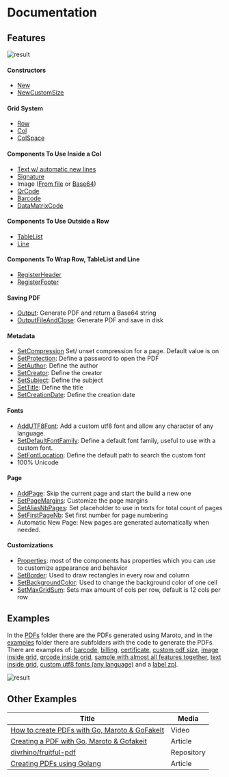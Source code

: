 # Documentation

## Features
![result](../assets/images/diagram.png)

#### Constructors
* [New](https://pkg.go.dev/github.com/chioshinu/maroto/pkg/pdf#NewMaroto)
* [NewCustomSize](https://pkg.go.dev/github.com/chioshinu/maroto/pkg/pdf#NewMarotoCustomSize)

#### Grid System
* [Row](https://pkg.go.dev/github.com/chioshinu/maroto/pkg/pdf?tab=doc#PdfMaroto.Row)
* [Col](https://pkg.go.dev/github.com/chioshinu/maroto/pkg/pdf?tab=doc#PdfMaroto.Col)
* [ColSpace](https://pkg.go.dev/github.com/chioshinu/maroto/pkg/pdf?tab=doc#PdfMaroto.ColSpace)

#### Components To Use Inside a Col
* [Text w/ automatic new lines](https://pkg.go.dev/github.com/chioshinu/maroto/pkg/pdf?tab=doc#PdfMaroto.Text)
* [Signature](https://pkg.go.dev/github.com/chioshinu/maroto/pkg/pdf?tab=doc#PdfMaroto.Signature)
* Image ([From file](https://pkg.go.dev/github.com/chioshinu/maroto/pkg/pdf?tab=doc#PdfMaroto.FileImage) or [Base64](https://pkg.go.dev/github.com/chioshinu/maroto/pkg/pdf?tab=doc#PdfMaroto.Base64Image))
* [QrCode](https://pkg.go.dev/github.com/chioshinu/maroto/pkg/pdf?tab=doc#PdfMaroto.QrCode)
* [Barcode](https://pkg.go.dev/github.com/chioshinu/maroto/pkg/pdf?tab=doc#PdfMaroto.Barcode)
* [DataMatrixCode](https://pkg.go.dev/github.com/chioshinu/maroto/pkg/pdf?tab=doc#PdfMaroto.DataMatrixCode)

#### Components To Use Outside a Row
* [TableList](https://pkg.go.dev/github.com/chioshinu/maroto/pkg/pdf?tab=doc#PdfMaroto.TableList)
* [Line](https://pkg.go.dev/github.com/chioshinu/maroto/pkg/pdf?tab=doc#PdfMaroto.Line)

#### Components To Wrap Row, TableList and Line
* [RegisterHeader](https://pkg.go.dev/github.com/chioshinu/maroto/pkg/pdf?tab=doc#PdfMaroto.RegisterHeader)
* [RegisterFooter](https://pkg.go.dev/github.com/chioshinu/maroto/pkg/pdf?tab=doc#PdfMaroto.RegisterFooter)

#### Saving PDF
* [Output](https://pkg.go.dev/github.com/chioshinu/maroto/pkg/pdf#PdfMaroto.Output): Generate PDF and return a Base64 string
* [OutputFileAndClose](https://pkg.go.dev/github.com/chioshinu/maroto/pkg/pdf#PdfMaroto.OutputFileAndClose): Generate PDF and save in disk

#### Metadata
* [SetCompression](https://pkg.go.dev/github.com/chioshinu/maroto/pkg/pdf#PdfMaroto.SetCompression) Set/ unset compression for a page. Default value is on
* [SetProtection](https://pkg.go.dev/github.com/chioshinu/maroto/pkg/pdf#PdfMaroto.SetProtection): Define a password to open the PDF
* [SetAuthor](https://pkg.go.dev/github.com/chioshinu/maroto/pkg/pdf#PdfMaroto.SetAuthor): Define the author
* [SetCreator](https://pkg.go.dev/github.com/chioshinu/maroto/pkg/pdf#PdfMaroto.SetCreator): Define the creator
* [SetSubject](https://pkg.go.dev/github.com/chioshinu/maroto/pkg/pdf#PdfMaroto.SetSubject): Define the subject
* [SetTitle](https://pkg.go.dev/github.com/chioshinu/maroto/pkg/pdf#PdfMaroto.SetTitle): Define the title
* [SetCreationDate](https://pkg.go.dev/github.com/chioshinu/maroto/pkg/pdf#PdfMaroto.SetCreationDate): Define the creation date

#### Fonts
* [AddUTF8Font](https://pkg.go.dev/github.com/chioshinu/maroto/pkg/pdf#PdfMaroto.AddUTF8Font): Add a custom utf8 font and allow any character of any language.
* [SetDefaultFontFamily](https://pkg.go.dev/github.com/chioshinu/maroto/pkg/pdf#PdfMaroto.SetProtection): Define a default font family, useful to use with a custom font.
* [SetFontLocation](https://pkg.go.dev/github.com/chioshinu/maroto/pkg/pdf#PdfMaroto.SetFontLocation): Define the default path to search the custom font
* 100% Unicode

#### Page
* [AddPage](https://pkg.go.dev/github.com/chioshinu/maroto/pkg/pdf?tab=doc#PdfMaroto.AddPage): Skip the current page and start the build a new one
* [SetPageMargins](https://pkg.go.dev/github.com/chioshinu/maroto/pkg/pdf?tab=doc#PdfMaroto.SetPageMargins): Customize the page margins
* [SetAliasNbPages](https://pkg.go.dev/github.com/chioshinu/maroto/pkg/pdf#PdfMaroto.SetAliasNbPages): Set placeholder to use in texts for total count of pages
* [SetFirstPageNb](https://pkg.go.dev/github.com/chioshinu/maroto/pkg/pdf#PdfMaroto.SetFirstPageNb): Set first number for page numbering
* Automatic New Page: New pages are generated automatically when needed.

#### Customizations
* [Properties](https://pkg.go.dev/github.com/chioshinu/maroto/pkg/props?tab=doc): most of the components has properties which you can use to customize appearance and behavior
* [SetBorder](https://pkg.go.dev/github.com/chioshinu/maroto/pkg/pdf?tab=doc#PdfMaroto.SetBorder): Used to draw rectangles in every row and column
* [SetBackgroundColor](https://pkg.go.dev/github.com/chioshinu/maroto/pkg/pdf?tab=doc#PdfMaroto.SetBackgroundColor): Used to change the background color of one cell
* [SetMaxGridSum](https://pkg.go.dev/github.com/chioshinu/maroto/pkg/pdf?tab=doc#PdfMaroto.SetMaxGridSum): Sets max amount of cols per row, default is 12 cols per row

## Examples
In the [PDFs](internal/examples/pdfs) folder there are the PDFs generated
using Maroto, and in the [examples](internal/examples) folder there are subfolders
with the code to generate the PDFs. There are examples of: [barcode](internal/examples/barcode),
[billing](internal/examples/billing), [certificate](internal/examples/certificate),
[custom pdf size](internal/examples/customsize), [image inside grid](internal/examples/imagegrid),
[qrcode inside grid](internal/examples/qrgrid), [sample with almost all features together](internal/examples/sample1),
[text inside grid](internal/examples/textgrid), [custom utf8 fonts (any language)](internal/examples/utfsample) and a
[label zpl](internal/examples/zpl).

![result](../assets/images/result.png)

## Other Examples

| Title | Media |
|---|---|
| [How to create PDFs with Go, Maroto & GoFakeIt](https://www.youtube.com/watch?v=jwOy4JgleTU) | Video |
| [Creating a PDF with Go, Maroto & Gofakeit](https://divrhino.com/articles/create-pdf-document-with-go-maroto-gofakeit) | Article |
| [divrhino/fruitful-pdf](https://github.com/divrhino/fruitful-pdf) | Repository |
| [Creating PDFs using Golang](https://medium.com/@johnathanfercher/creating-pdfs-using-golang-98b722e99d6d) | Article |
